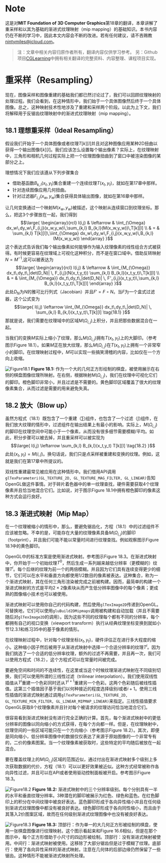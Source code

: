 # Note
这是对**MIT Foundation of 3D Computer Graphics**第18章的翻译，本章讲解了重采样和以其为基础的渐进式纹理映射（mip mapping）的基础知识。本书内容仍在不断的学习中，因此本文内容会不断的改进。若有任何建议，请不吝赐教<nintymiles@icloud.com>。 

> 注：文章中相关内容归原作者所有，翻译内容仅供学习参考。
> 另：Github项目[CGLearning](https://github.com/nintymiles/CGLearning)中拥有相关翻译的完整资料、内容整理、课程项目实现。
 
# 重采样（Resampling）
现在，图像采样和图像重建的基础我们都已然讨论过了，我们可以回顾纹理映射的处理过程。我们会看到，在这种情形中，我们始于一个具体图像然后终于一个具体图像。总之，这种映射技术性地涉及了重建和采样两个阶段。以此为上下文，我们将解释用于反锯齿纹理映射中的渐进式纹理映射（mip mapping）。

## 18.1 理想重采样（Ideal Resampling）
假设我们开始于一个具体图像或者纹理$T[k][l]$并且对这种图像应用某种2D扭曲以获得一个输出图像$I[k][l]$。我们应该怎么设置每个输出像素？实际上，在纹理映射中，三角形和相机几何过程实际上把一个纹理图像扭曲到了窗口中被渲染图像的某部分之上。

理想情况下我们应该遵从下列步骤集合

- 借助基函数$B_{k,l}(x_t,y_t)$集合重建一个连续纹理$T(x_t,y_t)$，就如在第17章中那样。
- 针对连续图像应用几何扭曲。
- 针对过滤器$F_{i,j}(x_w,y_w)$集合获得具体输出图像，就如在第16章中那样。

让几何变换通过一个映射$M(x_w,y_w)$被描述，这个映射从连续窗口到纹理坐标。那么，把这3个步骤放在一起，我们得到
$$\large{ \begin{array}{rcl}
I(i,j) & \leftarrow & \iint_{\Omega} dx_w\,dy_w\,F_{i,j}(x_w,y_w)\,\sum_{k,l} B_{k,l}(M(x_w,y_w))\,T[k][l] \\
& = &  \sum_{k,l} T[k][l]\,\iint_{\Omega} dx_w\,dy_w\,F_{i,j}(x_w,y_w)\,B_{k,l}(M(x_w,y_w))
\end{array} }$$
这个表达式告诉我们每个输出像素如何能够作为输入纹理像素的线性组合方式被获得。有时候更容易在纹理域上可视化这种积分，而不是在窗口域中。借助反转映射$N=M^{-1}$,这可以被表达为
$$\large{ \begin{array}{rcl}
I(i,j) & \leftarrow & \iint_{M_{\Omega}} dx_t\,dy_t\,|det(D_N)| \, F_{i,j}(N(x_t,y_t)) \sum_{k,l} B_{k,l}(x_t,y_t)\,T[k][l] \\
& = &  \iint_{M_{\Omega}} dx_t\,dy_t\,|det(D_N)| \, F'_{i,j}(x_t,y_t)\,\sum_{k,l} B_{k,l}(x_t,y_t)\,T[k][l]
\end{array} }$$
此处$D_N$为$N$的雅可比行列式（Jacobian）并且$F'=F \circ N$。当$F$为一个盒式过滤器，这个公式变为
$$\large{
I(i,j)  \leftarrow  \iint_{M_{\Omega}} dx_t\,dy_t\,|det(D_N)| \, \sum_{k,l} B_{k,l}(x_t,y_t)\,T[k][l]  \tag{18.1}
}$$
那就是说，我们需要在纹理域中的区域$M(\Omega_{i,j})$上积分，并且把那些数据混合在一起。

当我们的变换$M$实际上缩小了纹理，那么$M(\Omega_{i,j})$拥有$T(x_t,y_t)$上的大脚印。（参考图示$\text{Figure 18.1}$）。如果$M$正在放大纹理，那么$M(\Omega_{i,j})$在$T(x_t,y_t)$上拥有一个非常窄小的脚印。在纹理映射过程中，$M$可以实现一些搞笑滑稽的内容，比如仅在一个方向上收缩。

![Figure18.1](media/Figure18.1.png)
**Figure 18.1:** 作为一个大的几何正方形绘制的棋盘，被使用展示在右侧的棋盘图像纹理所映射。在右侧，根据映射$M(\Omega_{i,j})$，我们在纹理中可视化它们的脚印。橙色脚印非常小，并且过滤是不需要的。黄色脚印区域覆盖了很大的纹理像素集合，从而过滤是需要的用来避免失真。

## 18.2 放大（Blow up）
虽然方程式（18.1）既包含了一个重建（$\sum$)组件，也包含了一个过滤（$\int$)组件，在我们放大纹理的情形中，过滤组件在输出结果上有最小的影响。实际上，$M(\Omega_{i,j})$的脚印在纹理空间中可能小于一个像素，从而没有很多细节需要模糊/平均。如此，积分步骤可以被去掉，并且重采样可以被实现为
$$\large{
I(i,j)  \leftarrow   \sum_{k,l} B_{k,l}(x_t,y_t) T[k][l]  \tag{18.2}
}$$
此处$(x_t , y_t ) = M(i, j)$。换句话说，我们只是点采样被重建和变换的纹理。例如，这就是我们在第17章中所提议的。

双线性重建最常见被应用在这种情形中。我们借用API调用`glTexParameteri(GL_TEXTURE_2D, GL_TEXTURE_MAG_FILTER, GL_LINEAR)`告知OpenGL做这件事情。对于碎片着色器中的单一纹理查找，硬件需要获取4个纹理像素并且恰当地混合它们。比如说，对于图示$\text{Figure 18.1}$中拥有橙色脚印的像素这种方式会运行良好。

## 18.3 渐进式映射（Mip Map）
在一个纹理被缩小的情形中，那么，要避免锯齿化，方程（18.1）中的过滤组件不应该被忽略。不幸的是，可能存在大量的纹理像素具备$M(\Omega_{i,j})$的脚印（footprint），并且我们可能不能以常量时间进行纹理查找。例如观察图示$\text{Figure 18.1}$中的黄色脚印。

OpenGL中的标准方案是使用渐进式映射。参考图示$\text{Figure 18.3}$。在渐进式映射中，你开始于一个初始纹理$T^0$，然后生成一系列越来越低分辨率（更模糊的）纹理$T^i$。每个后继的纹理为前一个的两倍模糊。并且因为它们具有连续变得更少的细节，它们可以在水平和垂直方向都使用1/2数目的像素被表达。这种集合，称为一个渐进式映射，其在任何三角形渲染被完成之前被构建。因而，最简单的构建一个渐进式映射的方式是平均$2\times2$像素块从而产生低分辨率图像中的每个像素；更成熟的图像缩小技术也可以被使用。

渐进式映射可以使用你自己的代码构建，然后使用`glTexImage2D`传递到OpenGL。可替换地，它们可以使用`gluBuild2DMipmaps`调用被构建和自动加载（并且不需要随后对`glTexImage2D`的调用）。因为这些不同的纹理每个都有不同的分辨率，每个都拥有自己的视口变换（viewport transform）执行从经典纹理坐标变换到就如小节12.3.1和练习35中的基于像素的情形。

在纹理映射过程中，针对每个纹理坐标$(x_t,y_t)$，硬件评估正在进行多大程度的缩小。这种缩小因子然后被用于从渐进式映射中选择一个合适分辨率的纹理$T^i$。因为我们挑选了一个合适的低分辨率纹理，额外的过滤不再需要，并且再一次，我们可以使用方程式（18.2），这个方程式可以在常量时间被完成。

要避免空间和时间的不连续性，在这里或当这个时候纹理渐进式映射在不同级别切换，我们可以使用所谓的三线性过滤（trilinear interpolation）。我们使用双线性插值从$T^i$重建一个色彩同时还从$T^{i+1}$重建另一个色彩。这两个色彩随后被线性插值。这第三个插值因子基于我们以何种接近的程度选择级别$i$或者$i+1$。使用三线性插值的渐进式映射通过调用`glTexParameteri(GL_TEXTURE_2D, GL_TEXTURE_MIN_FILTER, GL_LINEAR_MIPMAP_LINEAR)`来指定。三线性插值要求OpenGL获取8个纹理像素并且针对每个被请求的纹理访问恰当地混合它们。

很容易看到渐进式映射没有进行完全正确的计算。首先，每个渐进式映射中的更低分辨率的图像以同向缩小的方式获得，在每个方向都一样。但是，在纹理映射中，纹理空间的一些区域可能只在一个方向缩小（参考图示$\text{Figure 18.2}$）。其次，即便是同向缩小，低分辨率图像中的数据仅仅表达了来源于原始图像的一个非常专有的，二价的像素图案。当一个纹理像素被获取时，这些特定的平均随后被放在一起混合。

要在覆盖纹理上的$M(\Omega_{i,j})$区域的范围近似，通过付出在渐进式映射多个级别上多次获取数据的代价，方程（18.1）可以以更好效果被近似。这种方式经常被称作各向异性过滤，并且可以在API或者使用驱动控制面板被开启。参考图示$\text{Figure 18.3}$。

![Figure18.2](media/Figure18.2.png)
**Figure 18.2:** 渐进式映射中的三个分辨率级别。每个分别具有一半的水平和垂直纹理分辨率。3种潜在的脚印被展示为红色、绿色和蓝色。在红色脚印上的积分在中间纹理中被良好表达。蓝色脚印形成于各向异性缩小并且在任何级别渐进式纹理图像中都没有被良好表达。绿色脚印形成于各向同性缩小，而且由于其落入2价图案区域，故而在任何级别渐进式纹理图像中也没有被良好表达。

![Figure18.3](media/Figure18.3.png)
**Figure 18.3:** 顶部行：作为单一的大几何正方形被绘制的棋盘，使用一张棋盘图像进行纹理映射。这个图示看起来和Figure 16.6相似，但是在那个图示中，每个正方形借助于小尺寸的四边形被绘制。顶部行：没有渐进式映射被使用。中间行：渐进式映射被使用。这移除了大部分锯齿但是过于模糊了纹理。底部行：使用了各向异性采样的渐进式映射。注意在几何体的后部边缘仍然保留了一些锯齿。这种情形不能被渐进式映射所处理。


